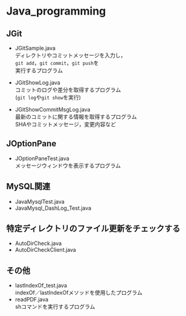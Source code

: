 # Java_programming

## JGit
* JGitSample.java  
ディレクトリやコミットメッセージを入力し，  
```git add```，```git commit```，```git push```を  
実行するプログラム

* JGitShowLog.java  
コミットのログや差分を取得するプログラム  
(```git log```や```git show```を実行)

* JGitShowCommitMsgLog.java  
最新のコミットに関する情報を取得するプログラム  
SHAやコミットメッセージ，変更内容など

## JOptionPane
* JOptionPaneTest.java  
メッセージウィンドウを表示するプログラム

## MySQL関連
* JavaMysqlTest.java
* JavaMysql_DashLog_Test.java

## 特定ディレクトリのファイル更新をチェックする
* AutoDirCheck.java
* AutoDirCheckClient.java

## その他
* lastIndexOf_test.java  
indexOf／lastIndexOfメソッドを使用したプログラム
* readPDF.java  
shコマンドを実行するプログラム